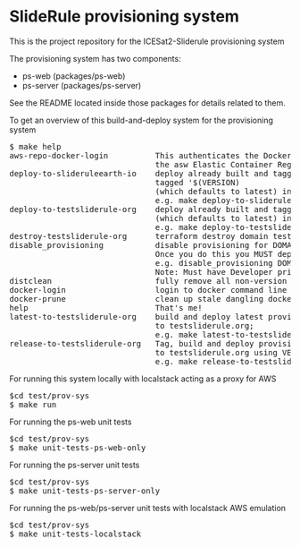 # SlideRule provisioning system
This is the project repository for the ICESat2-Sliderule provisioning system

The provisioning system has two components:
* ps-web    (packages/ps-web)
* ps-server (packages/ps-server)

See the README located inside those packages for details related to them.

To get an overview of this build-and-deploy system for the provisioning system
<pre>
$ make help
aws-repo-docker-login          This authenticates the Docker CLI to use the aws ECR 
                               the asw Elastic Container Registry
deploy-to-slideruleearth-io    deploy already built and tagged prov-sys docker container
                               tagged '$(VERSION) 
                               (which defaults to latest) in terraform workspace slideruleearth.io 
                               e.g. make deploy-to-slideruleearth-io VERSION=v0.0.1
deploy-to-testsliderule-org    deploy already built and tagged prov-sys docker container tagged $(VERSION) 
                               (which defaults to latest) in terraform workspace testsliderule.org 
                               e.g. make deploy-to-testsliderule-org VERSION=v0.0.1
destroy-testsliderule-org      terraform destroy domain testsliderule.org
disable_provisioning           disable provisioning for DOMAIN. 
                               Once you do this you MUST deploy something
                               e.g. disable_provisioning DOMAIN=testsliderule.org.
                               Note: Must have Developer privileges to use this
distclean                      fully remove all non-version controlled files and directories
docker-login                   login to docker command line to access Docker container registery
docker-prune                   clean up stale dangling docker images
help                           That's me!
latest-to-testsliderule-org    build and deploy latest provisioning system 
                               to testsliderule.org; 
                               e.g. make latest-to-testsliderule-org
release-to-testsliderule-org   Tag, build and deploy provisioning system 
                               to testsliderule.org using VERSION; 
                               e.g. make release-to-testsliderule-org VERSION=v1.7.9
</pre>

For running this system locally with localstack acting as a proxy for AWS 
<pre>$cd test/prov-sys
$ make run</pre>

For running the ps-web unit tests
<pre>$cd test/prov-sys
$ make unit-tests-ps-web-only </pre>

For running the ps-server unit tests
<pre>$cd test/prov-sys
$ make unit-tests-ps-server-only </pre>

For running the ps-web/ps-server unit tests with localstack AWS emulation
<pre>$cd test/prov-sys
$ make unit-tests-localstack </pre>


